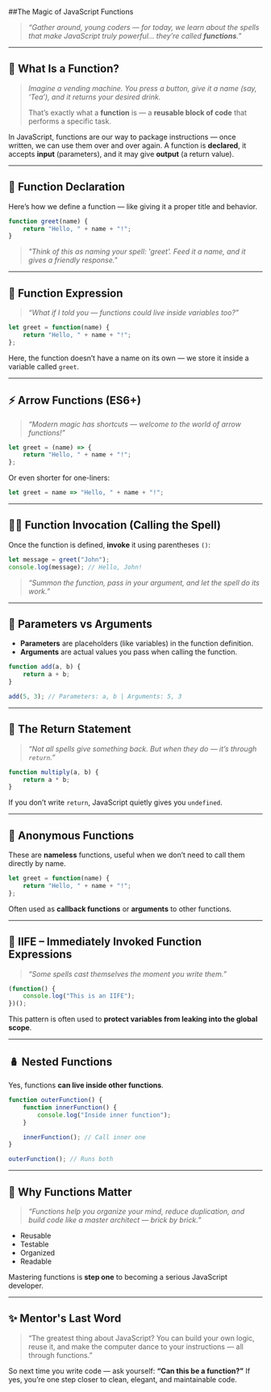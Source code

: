  

##The Magic of JavaScript Functions

> *“Gather around, young coders — for today, we learn about the spells that make JavaScript truly powerful… they’re called **functions**.”*

---

## 🧪 What Is a Function?

> *Imagine a vending machine. You press a button, give it a name (say, ‘Tea’), and it returns your desired drink.*
>
> That’s exactly what a **function** is — a **reusable block of code** that performs a specific task.

In JavaScript, functions are our way to package instructions — once written, we can use them over and over again.
A function is **declared**, it accepts **input** (parameters), and it may give **output** (a return value).

---

## 🔨 Function Declaration

Here’s how we define a function — like giving it a proper title and behavior.

```javascript
function greet(name) {
    return "Hello, " + name + "!";
}
```

> *"Think of this as naming your spell: 'greet'. Feed it a name, and it gives a friendly response."*

---

## 🧾 Function Expression

> *“What if I told you — functions could live inside variables too?”*

```javascript
let greet = function(name) {
    return "Hello, " + name + "!";
};
```

Here, the function doesn’t have a name on its own — we store it inside a variable called `greet`.

---

## ⚡ Arrow Functions (ES6+)

> *“Modern magic has shortcuts — welcome to the world of arrow functions!”*

```javascript
let greet = (name) => {
    return "Hello, " + name + "!";
};
```

Or even shorter for one-liners:

```javascript
let greet = name => "Hello, " + name + "!";
```

---

## 🧙‍♀️ Function Invocation (Calling the Spell)

Once the function is defined, **invoke** it using parentheses `()`:

```javascript
let message = greet("John");
console.log(message); // Hello, John!
```

> *“Summon the function, pass in your argument, and let the spell do its work.”*

---

## 🧮 Parameters vs Arguments

* **Parameters** are placeholders (like variables) in the function definition.
* **Arguments** are actual values you pass when calling the function.

```javascript
function add(a, b) {
    return a + b;
}

add(5, 3); // Parameters: a, b | Arguments: 5, 3
```

---

## 🎁 The Return Statement

> *“Not all spells give something back. But when they do — it’s through `return`.”*

```javascript
function multiply(a, b) {
    return a * b;
}
```

If you don’t write `return`, JavaScript quietly gives you `undefined`.

---

## 👻 Anonymous Functions

These are **nameless** functions, useful when we don’t need to call them directly by name.

```javascript
let greet = function(name) {
    return "Hello, " + name + "!";
};
```

Often used as **callback functions** or **arguments** to other functions.

---

## 💫 IIFE – Immediately Invoked Function Expressions

> *“Some spells cast themselves the moment you write them.”*

```javascript
(function() {
    console.log("This is an IIFE");
})();
```

This pattern is often used to **protect variables from leaking into the global scope**.

---

## 🪆 Nested Functions

Yes, functions **can live inside other functions**.

```javascript
function outerFunction() {
    function innerFunction() {
        console.log("Inside inner function");
    }

    innerFunction(); // Call inner one
}

outerFunction(); // Runs both
```

---

## 🧠 Why Functions Matter

> *“Functions help you organize your mind, reduce duplication, and build code like a master architect — brick by brick.”*

* Reusable
* Testable
* Organized
* Readable

Mastering functions is **step one** to becoming a serious JavaScript developer.

---

## ✨ Mentor's Last Word

> “The greatest thing about JavaScript? You can build your own logic, reuse it, and make the computer dance to your instructions — all through functions.”

So next time you write code — ask yourself:
**“Can this be a function?”**
If yes, you’re one step closer to clean, elegant, and maintainable code.

 
